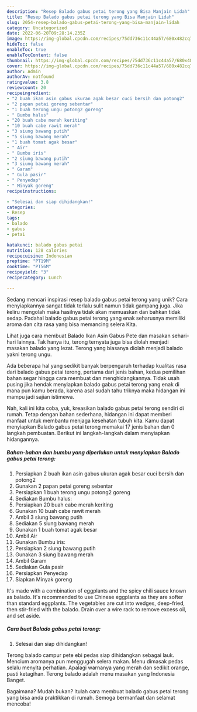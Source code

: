 ```yaml
---
description: "Resep Balado gabus petai terong yang Bisa Manjain Lidah"
title: "Resep Balado gabus petai terong yang Bisa Manjain Lidah"
slug: 2054-resep-balado-gabus-petai-terong-yang-bisa-manjain-lidah
category: Uncategorized
date: 2022-06-20T09:28:14.235Z
image: https://img-global.cpcdn.com/recipes/75dd736c11c44a57/680x482cq70/balado-gabus-petai-terong-foto-resep-utama.jpg
hideToc: false
enableToc: true
enableTocContent: false
thumbnail: https://img-global.cpcdn.com/recipes/75dd736c11c44a57/680x482cq70/balado-gabus-petai-terong-foto-resep-utama.jpg
cover: https://img-global.cpcdn.com/recipes/75dd736c11c44a57/680x482cq70/balado-gabus-petai-terong-foto-resep-utama.jpg
author: Admin
authorAv: notfound
ratingvalue: 3.8
reviewcount: 20
recipeingredient:
- "2 buah ikan asin gabus ukuran agak besar cuci bersih dan potong2"
- "2 papan petai goreng sebentar"
- "1 buah terong ungu potong2 goreng"
- " Bumbu halus"
- "20 buah cabe merah keriting"
- "10 buah cabe rawit merah"
- "3 siung bawang putih"
- "5 siung bawang merah"
- "1 buah tomat agak besar"
- " Air"
- " Bumbu iris"
- "2 siung bawang putih"
- "3 siung bawang merah"
- " Garam"
- " Gula pasir"
- " Penyedap"
- " Minyak goreng"
recipeinstructions:

- "Selesai dan siap dihidangkan!"
categories:
- Resep
tags:
- balado
- gabus
- petai

katakunci: balado gabus petai 
nutrition: 128 calories
recipecuisine: Indonesian
preptime: "PT19M"
cooktime: "PT56M"
recipeyield: "3"
recipecategory: Lunch

---
```





Sedang mencari inspirasi resep balado gabus petai terong yang unik? Cara menyiapkannya sangat tidak terlalu sulit namun tidak gampang juga. Jika keliru mengolah maka hasilnya tidak akan memuaskan dan bahkan tidak sedap. Padahal balado gabus petai terong yang enak seharusnya memiliki aroma dan cita rasa yang bisa memancing selera Kita.





Lihat juga cara membuat Balado Ikan Asin Gabus Pete dan masakan sehari-hari lainnya. Tak hanya itu, terong ternyata juga bisa diolah menjadi masakan balado yang lezat. Terong yang biasanya diolah menjadi balado yakni terong ungu.

Ada beberapa hal yang sedikit banyak berpengaruh terhadap kualitas rasa dari balado gabus petai terong, pertama dari jenis bahan, kedua pemilihan bahan segar hingga cara membuat dan menghidangkannya. Tidak usah pusing jika hendak menyiapkan balado gabus petai terong yang enak di mana pun kamu berada, karena asal sudah tahu triknya maka hidangan ini mampu jadi sajian istimewa.






Nah, kali ini kita coba, yuk, kreasikan balado gabus petai terong sendiri di rumah. Tetap dengan bahan sederhana, hidangan ini dapat memberi manfaat untuk membantu menjaga kesehatan tubuh kita. Kamu dapat menyiapkan Balado gabus petai terong memakai 17 jenis bahan dan 0 langkah pembuatan. Berikut ini langkah-langkah dalam menyiapkan hidangannya.

<!--inarticleads1-->

##### Bahan-bahan dan bumbu yang diperlukan untuk menyiapkan Balado gabus petai terong:

1. Persiapkan 2 buah ikan asin gabus ukuran agak besar cuci bersih dan potong2
1. Gunakan 2 papan petai goreng sebentar
1. Persiapkan 1 buah terong ungu potong2 goreng
1. Sediakan  Bumbu halus:
1. Persiapkan 20 buah cabe merah keriting
1. Gunakan 10 buah cabe rawit merah
1. Ambil 3 siung bawang putih
1. Sediakan 5 siung bawang merah
1. Gunakan 1 buah tomat agak besar
1. Ambil  Air
1. Gunakan  Bumbu iris:
1. Persiapkan 2 siung bawang putih
1. Gunakan 3 siung bawang merah
1. Ambil  Garam
1. Sediakan  Gula pasir
1. Persiapkan  Penyedap
1. Siapkan  Minyak goreng


It&#39;s made with a combination of eggplants and the spicy chili sauce known as balado. It&#39;s recommended to use Chinese eggplants as they are softer than standard eggplants. The vegetables are cut into wedges, deep-fried, then stir-fried with the balado. Drain over a wire rack to remove excess oil, and set aside. 

<!--inarticleads2-->

##### Cara buat Balado gabus petai terong:


1. Selesai dan siap dihidangkan!

Terong balado campur pete ebi pedas siap dihidangkan sebagai lauk. Mencium aromanya pun menggugah selera makan. Menu dimasak pedas selalu menyita perhatian. Apalagi warnanya yang merah dan sedikit orange, pasti ketagihan. Terong balado adalah menu masakan yang Indonesia Banget. 

Bagaimana? Mudah bukan? Itulah cara membuat balado gabus petai terong yang bisa anda praktikkan di rumah. Semoga bermanfaat dan selamat mencoba!
